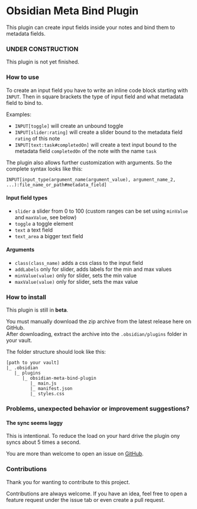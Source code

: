# Obsidian Meta Bind Plugin
This plugin can create input fields inside your notes and bind them to metadata fields.

### UNDER CONSTRUCTION
This plugin is not yet finished.

### How to use
To create an input field you have to write an inline code block starting with `INPUT`. Then in square brackets the type of input field and what metadata field to bind to.

Examples:
- `INPUT[toggle]` will create an unbound toggle
- `INPUT[slider:rating]` will create a slider bound to the metadata field `rating` of this note
- `INPUT[text:task#completedOn]` will create a text input bound to the metadata field `completedOn` of the note with the name `task`

The plugin also allows further customization with arguments. So the complete syntax looks like this:
```
INPUT[input_type(argument_name(argument_value), argument_name_2, ...):file_name_or_path#metadata_field]
```

#### Input field types
- `slider` a slider from 0 to 100 (custom ranges can be set using `minValue` and `maxValue`, see below)
- `toggle` a toggle element
- `text` a text field
- `text_area` a bigger text field

#### Arguments
- `class(class_name)` adds a css class to the input field
- `addLabels` only for slider, adds labels for the min and max values
- `minValue(value)` only for slider, sets the min value 
- `maxValue(value)` only for slider, sets the max value

### How to install
This plugin is still in **beta**.

You must manually download the zip archive from the latest release here on GitHub.  
After downloading, extract the archive into the `.obsidian/plugins` folder in your vault.

The folder structure should look like this:
```  
[path to your vault]  
|_ .obsidian  
   |_ plugins  
      |_ obsidian-meta-bind-plugin  
         |_ main.js  
         |_ manifest.json  
         |_ styles.css  
```

### Problems, unexpected behavior or improvement suggestions?
#### The sync seems laggy
This is intentional. To reduce the load on your hard drive the plugin ony syncs about 5 times a second. 

You are more than welcome to open an issue on [GitHub](https://github.com/mProjectsCode/obsidian-meta-bind-plugin/issues).

### Contributions
Thank you for wanting to contribute to this project.

Contributions are always welcome. If you have an idea, feel free to open a feature request under the issue tab or even create a pull request.
